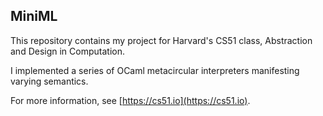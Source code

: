 ## MiniML

This repository contains my project for Harvard's
CS51 class, Abstraction and Design in Computation.

I implemented a series of OCaml metacircular interpreters manifesting varying semantics.

For more information, see [https://cs51.io](https://cs51.io). 

